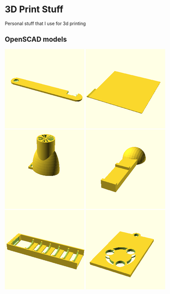 # 3D Print Stuff

Personal stuff that I use for 3d printing

## OpenSCAD models

[![scads/door_lock.png](scads/door_lock.png)](scads/door_lock.scad)
[![scads/ender3_back.png](scads/ender3_back.png)](scads/ender3_back.scad)
[![scads/kayak.png](scads/kayak.png)](scads/kayak.scad)
[![scads/mobile_car_holder.png](scads/mobile_car_holder.png)](scads/mobile_car_holder.scad)
[![scads/oneblade.png](scads/oneblade.png)](scads/oneblade.scad)
[![scads/ubuntu_keyring.png](scads/ubuntu_keyring.png)](scads/ubuntu_keyring.scad)
